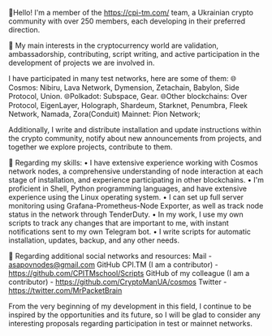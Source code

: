 👋Hello! I'm a member of the https://cpi-tm.com/ team, a Ukrainian crypto community with over 250 members, each developing in their preferred direction.

📌 My main interests in the cryptocurrency world are validation, ambassadorship, contributing, script writing, and active participation in the development of projects we are involved in.

I have participated in many test networks, here are some of them:
🌐Cosmos: Nibiru, Lava Network, Dymension, Zetachain, Babylon, Side Protocol, Union.
🌐Polkadot: Subspace, Gear.
🌐Other blockchains: Over Protocol, EigenLayer, Holograph, Shardeum, Starknet, Penumbra, Fleek Network, Namada, Zora(Conduit)
Mainnet: Pion Network;

Additionally, I write and distribute installation and update instructions within the crypto community, notify about new announcements from projects, and together we explore projects, contribute to them.

📌 Regarding my skills:
• I have extensive experience working with Cosmos network nodes, a comprehensive understanding of node interaction at each stage of installation, and experience participating in other blockchains.
• I'm proficient in Shell, Python programming languages, and have extensive experience using the Linux operating system.
• I can set up full server monitoring using Grafana-Prometheus-Node Exporter, as well as track node status in the network through TenderDuty.
• In my work, I use my own scripts to track any changes that are important to me, with instant notifications sent to my own Telegram bot.
• I write scripts for automatic installation, updates, backup, and any other needs.

📌 Regarding additional social networks and resources:
Mail - asapovnodes@gmail.com
GitHub CPI.TM (I am a contributor) - https://github.com/CPITMschool/Scripts
GitHub of my colleague (I am a contributor) - https://github.com/CryptoManUA/cosmos
Twitter - https://twitter.com/MrPacketBrain

From the very beginning of my development in this field, I continue to be inspired by the opportunities and its future, so I will be glad to consider any interesting proposals regarding participation in test or mainnet networks.
